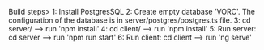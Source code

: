 Build steps>
1: Install PostgresSQL
2: Create empty database 'VORC'. The configuration of the database is in server/postgres/postgres.ts file.
3: cd server/ --> run 'npm install'
4: cd client/ --> run 'npm install'
5: Run server: cd server --> run 'npm run start'
6: Run client: cd client --> run 'ng serve'
